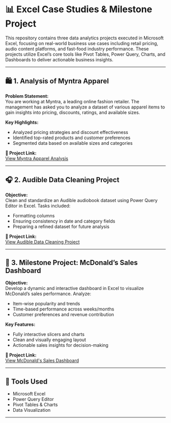 # 📊 Excel Case Studies & Milestone Project

This repository contains three data analytics projects executed in Microsoft Excel, focusing on real-world business use cases including retail pricing, audio content platforms, and fast-food industry performance. These projects utilize Excel’s core tools like Pivot Tables, Power Query, Charts, and Dashboards to deliver actionable business insights.

---

## 🛍️ 1. Analysis of Myntra Apparel

**Problem Statement:**  
You are working at Myntra, a leading online fashion retailer. The management has asked you to analyze a dataset of various apparel items to gain insights into pricing, discounts, ratings, and available sizes.

**Key Highlights:**
- Analyzed pricing strategies and discount effectiveness
- Identified top-rated products and customer preferences
- Segmented data based on available sizes and categories

**🔗 Project Link:**  
[View Myntra Apparel Analysis](https://drive.google.com/drive/folders/1JZovo61xoDJjcQRzzTvGe2gz2FVI1zQg?usp=drive_link)

---

## 🎧 2. Audible Data Cleaning Project

**Objective:**  
Clean and standardize an Audible audiobook dataset using Power Query Editor in Excel. Tasks included:
- Formatting columns
- Ensuring consistency in date and category fields
- Preparing a refined dataset for future analysis

**🔗 Project Link:**  
[View Audible Data Cleaning Project](https://drive.google.com/drive/folders/1emCaX-XHSKfKL8ptQlk9jKI_SlqEPW5F?usp=drive_link)

---

## 🍔 3. Milestone Project: McDonald’s Sales Dashboard

**Objective:**  
Develop a dynamic and interactive dashboard in Excel to visualize McDonald’s sales performance. Analyze:
- Item-wise popularity and trends
- Time-based performance across weeks/months
- Customer preferences and revenue contribution

**Key Features:**
- Fully interactive slicers and charts
- Clean and visually engaging layout
- Actionable sales insights for decision-making

**🔗 Project Link:**  
[View McDonald's Sales Dashboard](https://drive.google.com/drive/folders/1FqqSXY2VroPqCqeRC-_2FqBAbJpKAny2?usp=drive_link)

---

## 📂 Tools Used
- Microsoft Excel
- Power Query Editor
- Pivot Tables & Charts
- Data Visualization

---
